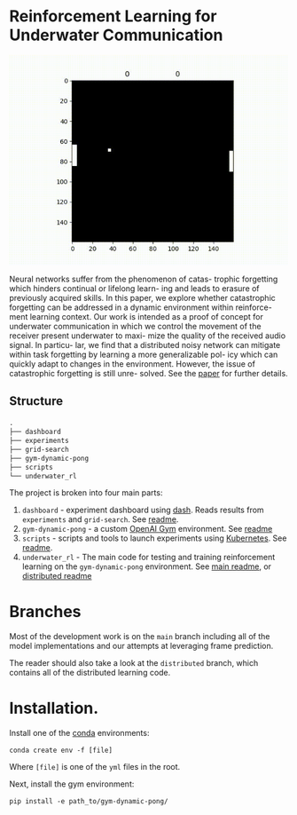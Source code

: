 # Reinforcement Learning for Underwater Communication

![](/underwater_rl/assets/pong.gif)

Neural networks suffer from the phenomenon of catas-
trophic forgetting which hinders continual or lifelong learn-
ing and leads to erasure of previously acquired skills. In
this paper, we explore whether catastrophic forgetting can
be addressed in a dynamic environment within reinforce-
ment learning context. Our work is intended as a proof of
concept for underwater communication in which we control
the movement of the receiver present underwater to maxi-
mize the quality of the received audio signal. In particu-
lar, we find that a distributed noisy network can mitigate
within task forgetting by learning a more generalizable pol-
icy which can quickly adapt to changes in the environment.
However, the issue of catastrophic forgetting is still unre-
solved. See the [paper](https://github.com/Ian-Mint/pong-underwater-rl/blob/master/paper.pdf)
for further details.

## Structure

```
.
├── dashboard
├── experiments
├── grid-search
├── gym-dynamic-pong
├── scripts
└── underwater_rl
```

The project is broken into four main parts:
1. `dashboard` - experiment dashboard using [dash](https://plotly.com/dash/).
Reads results from `experiments` and `grid-search`. 
See [readme](https://github.com/Ian-Mint/pong-underwater-rl/blob/master/dashboard/README.md).
2. `gym-dynamic-pong` - a custom [OpenAI Gym](https://gym.openai.com/) environment.
See [readme](https://github.com/Ian-Mint/pong-underwater-rl/blob/master/gym-dynamic-pong/README.md)
3. `scripts` - scripts and tools to launch experiments using [Kubernetes](https://kubernetes.io/).
See [readme](https://github.com/Ian-Mint/pong-underwater-rl/blob/master/scripts/README.md).
4. `underwater_rl` - The main code for testing and training reinforcement learning on the `gym-dynamic-pong` environment.
See [main readme](https://github.com/Ian-Mint/pong-underwater-rl/blob/master/underwater_rl/README.md), or 
[distributed readme](https://github.com/Ian-Mint/pong-underwater-rl/blob/distrubuted/underwater_rl/README.md)

# Branches

Most of the development work is on the `main` branch including all of the model implementations and our attempts at 
leveraging frame prediction. 

The reader should also take a look at the `distributed` branch, which contains all of the distributed learning code.

# Installation.

Install one of the [conda](https://docs.conda.io/en/latest/miniconda.html) environments:

```shell script
conda create env -f [file]
```

Where `[file]` is one of the `yml` files in the root.

Next, install the gym environment:

```shell script
pip install -e path_to/gym-dynamic-pong/
```
